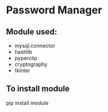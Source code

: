 # Password Manager #

## Module used: ##
* mysql.connector
* hashlib
* pyperclip
* cryptography
* tkinter

## To install module ##
pip install module
